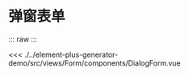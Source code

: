 <script setup>
import DialogForm from './../../../element-plus-generator-demo/src/views/Form/components/DialogForm.vue'
</script>

# 弹窗表单


::: raw
<DialogForm/>
:::

<<< ./../element-plus-generator-demo/src/views/Form/components/DialogForm.vue

